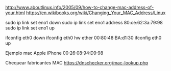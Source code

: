 http://www.aboutlinux.info/2005/09/how-to-change-mac-address-of-your.html
https://en.wikibooks.org/wiki/Changing_Your_MAC_Address/Linux

sudo ip link set eno1 down
sudo ip link set eno1 address 80:ce:62:3a:79:98
sudo ip link set eno1 up


ifconfig eth0 down
ifconfig eth0 hw ether 00:80:48:BA:d1:30
ifconfig eth0 up


Ejemplo mac Apple iPhone
00:26:08:94:D9:98


Chequear fabricantes MAC
https://dnschecker.org/mac-lookup.php
